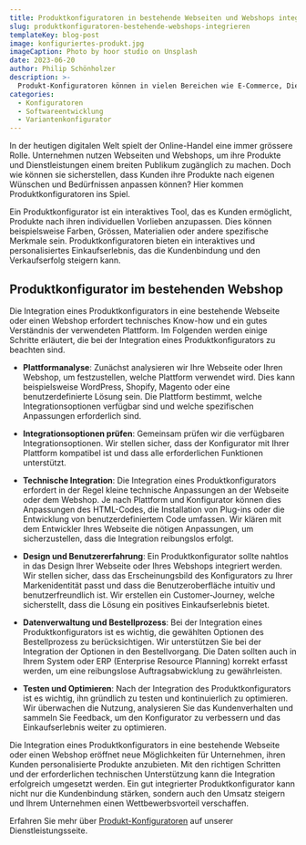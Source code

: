 ```yaml
---
title: Produktkonfiguratoren in bestehende Webseiten und Webshops integrieren
slug: produktkonfiguratoren-bestehende-webshops-integrieren
templateKey: blog-post
image: konfiguriertes-produkt.jpg
imageCaption: Photo by hoor studio on Unsplash
date: 2023-06-20
author: Philip Schönholzer
description: >-
  Produkt-Konfiguratoren können in vielen Bereichen wie E-Commerce, Dienstleistungen und Marketing eingesetzt werden. In diesem Artikel werden wir uns genauer anschauen, wofür sich Produkt-Konfiguratoren eignen.
categories:
  - Konfiguratoren
  - Softwareentwicklung
  - Variantenkonfigurator
---
```


In der heutigen digitalen Welt spielt der Online-Handel eine immer grössere Rolle. Unternehmen nutzen Webseiten und Webshops, um ihre Produkte und Dienstleistungen einem breiten Publikum zugänglich zu machen. Doch wie können sie sicherstellen, dass Kunden ihre Produkte nach eigenen Wünschen und Bedürfnissen anpassen können? Hier kommen Produktkonfiguratoren ins Spiel.

Ein Produktkonfigurator ist ein interaktives Tool, das es Kunden ermöglicht, Produkte nach ihren individuellen Vorlieben anzupassen. Dies können beispielsweise Farben, Grössen, Materialien oder andere spezifische Merkmale sein. Produktkonfiguratoren bieten ein interaktives und personalisiertes Einkaufserlebnis, das die Kundenbindung und den Verkaufserfolg steigern kann.

## Produktkonfigurator im bestehenden Webshop

Die Integration eines Produktkonfigurators in eine bestehende Webseite oder einen Webshop erfordert technisches Know-how und ein gutes Verständnis der verwendeten Plattform. Im Folgenden werden einige Schritte erläutert, die bei der Integration eines Produktkonfigurators zu beachten sind.

- **Plattformanalyse**: Zunächst analysieren wir Ihre Webseite oder Ihren Webshop, um festzustellen, welche Plattform verwendet wird. Dies kann beispielsweise WordPress, Shopify, Magento oder eine benutzerdefinierte Lösung sein. Die Plattform bestimmt, welche Integrationsoptionen verfügbar sind und welche spezifischen Anpassungen erforderlich sind.

- **Integrationsoptionen prüfen**: Gemeinsam prüfen wir die verfügbaren Integrationsoptionen. Wir stellen sicher, dass der Konfigurator mit Ihrer Plattform kompatibel ist und dass alle erforderlichen Funktionen unterstützt.

- **Technische Integration**: Die Integration eines Produktkonfigurators erfordert in der Regel kleine technische Anpassungen an der Webseite oder dem Webshop. Je nach Plattform und Konfigurator können dies Anpassungen des HTML-Codes, die Installation von Plug-ins oder die Entwicklung von benutzerdefiniertem Code umfassen. Wir klären mit dem Entwickler Ihres Webseite die nötigen Anpassungen, um sicherzustellen, dass die Integration reibungslos erfolgt.

- **Design und Benutzererfahrung**: Ein Produktkonfigurator sollte nahtlos in das Design Ihrer Webseite oder Ihres Webshops integriert werden. Wir stellen sicher, dass das Erscheinungsbild des Konfigurators zu Ihrer Markenidentität passt und dass die Benutzeroberfläche intuitiv und benutzerfreundlich ist. Wir erstellen ein Customer-Journey, welche sicherstellt, dass die Lösung ein positives Einkaufserlebnis bietet.

- **Datenverwaltung und Bestellprozess**: Bei der Integration eines Produktkonfigurators ist es wichtig, die gewählten Optionen des Bestellprozess zu berücksichtigen. Wir unterstützen Sie bei der Integration der Optionen in den Bestellvorgang. Die Daten sollten auch in Ihrem System oder ERP (Enterprise Resource Planning) korrekt erfasst werden, um eine reibungslose Auftragsabwicklung zu gewährleisten.

- **Testen und Optimieren**: Nach der Integration des Produktkonfigurators ist es wichtig, ihn gründlich zu testen und kontinuierlich zu optimieren. Wir überwachen die Nutzung, analysieren Sie das Kundenverhalten und sammeln Sie Feedback, um den Konfigurator zu verbessern und das Einkaufserlebnis weiter zu optimieren.

Die Integration eines Produktkonfigurators in eine bestehende Webseite oder einen Webshop eröffnet neue Möglichkeiten für Unternehmen, ihren Kunden personalisierte Produkte anzubieten. Mit den richtigen Schritten und der erforderlichen technischen Unterstützung kann die Integration erfolgreich umgesetzt werden. Ein gut integrierter Produktkonfigurator kann nicht nur die Kundenbindung stärken, sondern auch den Umsatz steigern und Ihrem Unternehmen einen Wettbewerbsvorteil verschaffen.

Erfahren Sie mehr über [Produkt-Konfiguratoren](/produktkonfiguratoren/) auf unserer Dienstleistungsseite.
